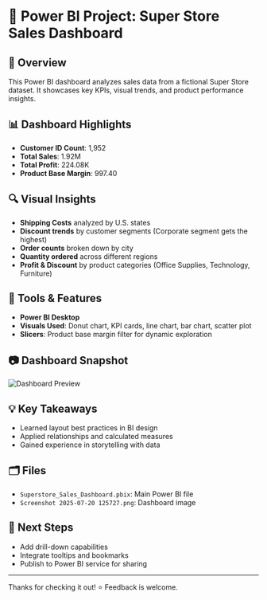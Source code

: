 
# 🧾 Power BI Project: Super Store Sales Dashboard

## 📌 Overview
This Power BI dashboard analyzes sales data from a fictional Super Store dataset. It showcases key KPIs, visual trends, and product performance insights.

## 📊 Dashboard Highlights
- **Customer ID Count**: 1,952
- **Total Sales**: 1.92M
- **Total Profit**: 224.08K
- **Product Base Margin**: 997.40

## 🔍 Visual Insights
- **Shipping Costs** analyzed by U.S. states
- **Discount trends** by customer segments (Corporate segment gets the highest)
- **Order counts** broken down by city
- **Quantity ordered** across different regions
- **Profit & Discount** by product categories (Office Supplies, Technology, Furniture)

## 🧰 Tools & Features
- **Power BI Desktop**
- **Visuals Used**: Donut chart, KPI cards, line chart, bar chart, scatter plot
- **Slicers**: Product base margin filter for dynamic exploration

## 📷 Dashboard Snapshot
![Dashboard Preview](Screenshot%202025-07-20%20125727.png)

## 💡 Key Takeaways
- Learned layout best practices in BI design
- Applied relationships and calculated measures
- Gained experience in storytelling with data

## 🗂️ Files
- `Superstore_Sales_Dashboard.pbix`: Main Power BI file
- `Screenshot 2025-07-20 125727.png`: Dashboard image

## 🚀 Next Steps
- Add drill-down capabilities
- Integrate tooltips and bookmarks
- Publish to Power BI service for sharing

---

Thanks for checking it out! ⭐ Feedback is welcome.
